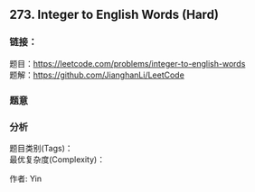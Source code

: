 ## 273. Integer to English Words (Hard)

### **链接**：
题目：https://leetcode.com/problems/integer-to-english-words  
题解：https://github.com/JianghanLi/LeetCode

### **题意**



### **分析**  
题目类别(Tags)：  
最优复杂度(Complexity)：  



作者: Yin
